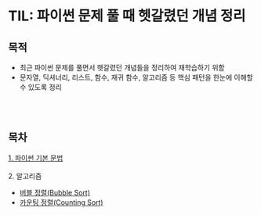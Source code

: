# TIL: 파이썬 문제 풀 때 헷갈렸던 개념 정리

## 목적 
- 최근 파이썬 문제를 풀면서 헷갈렸던 개념들을 정리하여 재학습하기 위함
- 문자열, 딕셔너리, 리스트, 함수, 재귀 함수, 알고리즘 등 핵심 패턴을 한눈에 이해할 수 있도록 정리

<br></br>
## 목차
[1. 파이썬 기본 문법](./BasicSyntax.md)    
<br>
2. 알고리즘    
  - [버블 정렬(Bubble Sort)](./Bubble_sort.md)
  - [카운팅 정렬(Counting Sort)](./Counting_sort.md)
